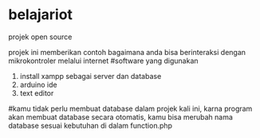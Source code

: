 # belajariot
projek open source 

projek ini memberikan contoh bagaimana anda bisa berinteraksi dengan mikrokontroler melalui internet
#software yang digunakan
  1. install xampp sebagai server dan database
  2. arduino ide 
  3. text editor

#kamu tidak perlu membuat database dalam projek kali ini, karna program akan membuat database secara otomatis, kamu bisa merubah nama database sesuai kebutuhan di dalam function.php



